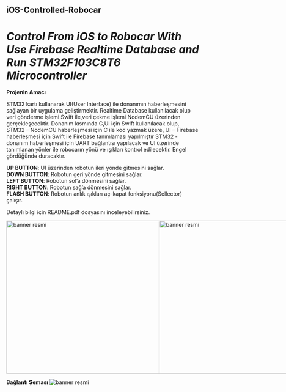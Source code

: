 
## iOS-Controlled-Robocar
# ***Control From iOS to Robocar With Use Firebase Realtime Database and Run STM32F103C8T6 Microcontroller***
**Projenin Amacı**

STM32 kartı kullanarak UI(User Interface) ile donanımın haberleşmesini sağlayan bir uygulama geliştirmektir. 
Realtime Database kullanılacak olup veri gönderme işlemi Swift ile,veri çekme işlemi NodemCU üzerinden gerçekleşecektir. 
Donanım kısmında C,UI için Swift kullanılacak olup,
STM32 – NodemCU haberleşmesi için C ile kod yazmak üzere,
UI – Firebase haberleşmesi için Swift ile Firebase tanımlaması yapılmıştır 
STM32 - donanım haberleşmesi için UART bağlantısı yapılacak ve UI üzerinde tanımlanan yönler ile robocarın yönü  ve ışıkları kontrol edilecektir.
Engel gördüğünde duracaktır.




**UP BUTTON**: UI üzerinden robotun ileri yönde gitmesini sağlar.<br />
**DOWN BUTTON**: Robotun geri yönde gitmesini sağlar.<br />
**LEFT BUTTON**: Robotun sol’a dönmesini sağlar.<br />
**RIGHT BUTTON**: Robotun sağ’a dönmesini sağlar.<br />
**FLASH BUTTON**: Robotun anlık ışıkları aç-kapat fonksiyonu(Sellector) çalışır.<br />

Detaylı bilgi için README.pdf dosyasını inceleyebilirsiniz.

<div style="display:flex;">
    <img src="https://r.resimlink.com/Fk4EgVY.png" alt="banner resmi" width="400" style="flex:1;">
    <img src="https://r.resimlink.com/2E4CqQDi.png" alt="banner resmi" width="400" style="flex:1;">
</div>

**Bağlantı Şeması**
![banner resmi](https://r.resimlink.com/QDgOzR.png)<br /><br />







